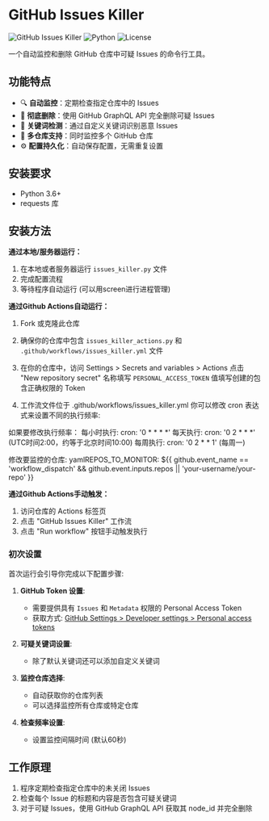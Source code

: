 # GitHub Issues Killer

![GitHub Issues Killer](https://img.shields.io/badge/Tool-GitHub%20Issues%20Killer-blue)
![Python](https://img.shields.io/badge/Language-Python-green)
![License](https://img.shields.io/badge/License-MIT-yellow)

一个自动监控和删除 GitHub 仓库中可疑 Issues 的命令行工具。

## 功能特点

- 🔍 **自动监控**：定期检查指定仓库中的 Issues
- 🚫 **彻底删除**：使用 GitHub GraphQL API 完全删除可疑 Issues
- 🔑 **关键词检测**：通过自定义关键词识别恶意 Issues
- 🔄 **多仓库支持**：同时监控多个 GitHub 仓库
- ⚙️ **配置持久化**：自动保存配置，无需重复设置

## 安装要求

- Python 3.6+
- requests 库

## 安装方法

**通过本地/服务器运行：**

1. 在本地或者服务器运行 `issues_killer.py` 文件
2. 完成配置流程
3. 等待程序自动运行 (可以用screen进行进程管理)

**通过Github Actions自动运行：**

1. Fork 或克隆此仓库
2. 确保你的仓库中包含 `issues_killer_actions.py` 和 `.github/workflows/issues_killer.yml` 文件
3. 在你的仓库中，访问 Settings > Secrets and variables > Actions
   点击 "New repository secret"
   名称填写 `PERSONAL_ACCESS_TOKEN`
   值填写创建的包含正确权限的 Token

4. 工作流文件位于 .github/workflows/issues_killer.yml
   你可以修改 cron 表达式来设置不同的执行频率:

如果要修改执行频率：
每小时执行: cron: '0 * * * *'
每天执行: cron: '0 2 * * *' (UTC时间2:00，约等于北京时间10:00)
每周执行: cron: '0 2 * * 1' (每周一)

修改要监控的仓库:
yamlREPOS_TO_MONITOR: ${{ github.event_name == 'workflow_dispatch' && github.event.inputs.repos || 'your-username/your-repo' }}


**通过Github Actions手动触发：**

1. 访问仓库的 Actions 标签页
2. 点击 "GitHub Issues Killer" 工作流
3. 点击 "Run workflow" 按钮手动触发执行

### 初次设置

首次运行会引导你完成以下配置步骤:

1. **GitHub Token 设置**: 
   - 需要提供具有 `Issues` 和 `Metadata` 权限的 Personal Access Token
   - 获取方式: [GitHub Settings > Developer settings > Personal access tokens](https://github.com/settings/tokens)

2. **可疑关键词设置**:
   - 除了默认关键词还可以添加自定义关键词

3. **监控仓库选择**:
   - 自动获取你的仓库列表
   - 可以选择监控所有仓库或特定仓库

4. **检查频率设置**:
   - 设置监控间隔时间 (默认60秒)

## 工作原理

1. 程序定期检查指定仓库中的未关闭 Issues
2. 检查每个 Issue 的标题和内容是否包含可疑关键词
3. 对于可疑 Issues，使用 GitHub GraphQL API 获取其 node_id 并完全删除
